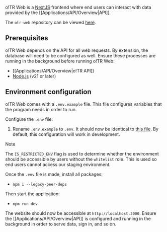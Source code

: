 o!TR Web is a [NextJS](https://nextjs.org/) frontend where end users can interact with data provided by the [[Applications/API/Overview|API]].

The `otr-web` repository can be viewed [here](https://github.com/osu-tournament-rating/otr-web).

## Prerequisites

o!TR Web depends on the API for all web requests. By extension, the database will need to be configured as well. Ensure these processes are running in the background before running o!TR Web:

- [[Applications/API/Overview|o!TR API]]
- [Node.js](https://nodejs.org/en) (v21 or later)

## Environment configuration

o!TR Web comes with a `.env.example` file. This file configures variables that the program needs in order to run.

Configure the `.env` file:

1. Rename `.env.example` to `.env`. It should now be identical to [this file](https://github.com/osu-tournament-rating/otr-web/blob/master/.env.example). By default, this configuration will work in development.

> [!note]
> The `IS_RESTRICTED_ENV` flag is used to determine whether the environment should be accessible by users without the `whitelist` role. This is used so end users cannot access our staging environment.

Once the `.env` file is made, install all packages:

- `npm i --legacy-peer-deps`

Then start the application:

- `npm run dev`

The website should now be accessible at `http://localhost:3000`. Ensure the [[Applications/API/Overview|API]] is configured and running in the background in order to serve data, sign in, and so on.
